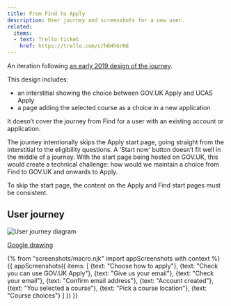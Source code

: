 ```yaml
---
title: From Find to Apply
description: User journey and screenshots for a new user.
related:
  items:
  - text: Trello ticket
    href: https://trello.com/c/h6HhGrR6
---
```

An iteration following [an early 2019 design of the journey](/find-teacher-training/choose-how-to-apply-2).

This design includes:

* an interstitial showing the choice between GOV.UK Apply and UCAS Apply
* a page adding the selected course as a choice in a new application

It doesn’t cover the journey from Find for a user with an existing account or application.

The journey intentionally skips the Apply start page, going straight from the interstitial to the eligibility questions. A ‘Start now’ button doesn’t fit well in the middle of a journey. With the start page being hosted on GOV.UK, this would create a technical challenge: how would we maintain a choice from Find to GOV.UK and onwards to Apply.

To skip the start page, the content on the Apply and Find start pages must be consistent.

## User journey

![User journey diagram](/images/apply-for-teacher-training/find-to-apply/find-to-apply-journey.svg)

[Google drawing](https://docs.google.com/drawings/d/1d30V3qtVYQNL_gWIMuGjgjm2doWMIDyIyYWchIKnPe8)

{% from "screenshots/macro.njk" import appScreenshots with context %}
{{ appScreenshots({
  items: [
    {text: "Choose how to apply"},
    {text: "Check you can use GOV.UK Apply"},
    {text: "Give us your email"},
    {text: "Check your email"},
    {text: "Confirm email address"},
    {text: "Account created"},
    {text: "You selected a course"},
    {text: "Pick a course location"},
    {text: "Course choices"}
  ]
}) }}
